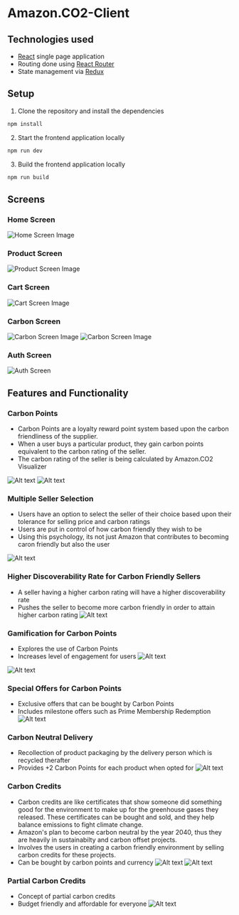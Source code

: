 # Amazon.CO2-Client

## Technologies used

- [React](https://reactjs.org/) single page application
- Routing done using [React Router](https://reactrouter.com/en/main)
- State management via [Redux](https://redux.js.org/)

## Setup

1. Clone the repository and install the dependencies

```bash
npm install
```

2. Start the frontend application locally

```bash
npm run dev
```

3. Build the frontend application locally

```bash
npm run build
```

## Screens

### Home Screen

![Home Screen Image](./src/assets/readmeImages/f24714ed-8d5f-4302-92bd-0878356953c4.jpg)

### Product Screen

![Product Screen Image](./src/assets/readmeImages/211f5b9f-b793-40a6-8a76-268d8a270872.jpg)

### Cart Screen

![Cart Screen Image](./src/assets/readmeImages/35cd8208-525a-4e7b-bffb-64a4153b9c81.jpg)

### Carbon Screen

![Carbon Screen Image](./src/assets/readmeImages/6874af3f-6b22-4be6-8744-aa9ea5ea6f6f.jpg)
![Carbon Screen Image](./src/assets/readmeImages/3bfe6748-251f-4de9-bc4d-c985607b3668.jpg)

### Auth Screen

![Auth Screen](./src/assets/readmeImages/Screenshot_20231025_014445.png)

## Features and Functionality

### Carbon Points

- Carbon Points are a loyalty reward point system based upon the carbon friendliness of the supplier.
- When a user buys a particular product, they gain carbon points equivalent to the carbon rating of the seller.
- The carbon rating of the seller is being calculated by Amazon.CO2 Visualizer

![Alt text](./src/assets/readmeImages/image.png) ![Alt text](./src/assets/readmeImages/image-2.png)

### Multiple Seller Selection

- Users have an option to select the seller of their choice based upon their tolerance for selling price and carbon ratings
- Users are put in control of how carbon friendly they wish to be
- Using this psychology, its not just Amazon that contributes to becoming caron friendly but also the user

![Alt text](./src/assets/readmeImages/Screenshot_20231025_020033.png)

### Higher Discoverability Rate for Carbon Friendly Sellers

- A seller having a higher carbon rating will have a higher discoverability rate
- Pushes the seller to become more carbon friendly in order to attain higher carbon rating
  ![Alt text](./src/assets/readmeImages/Screenshot_20231025_020409.png)

### Gamification for Carbon Points

- Explores the use of Carbon Points
- Increases level of engagement for users
  ![Alt text](./src/assets/readmeImages/Screenshot_20231025_020704.png)

![Alt text](./src/assets/readmeImages/Screenshot_20231025_021606-1.png)

### Special Offers for Carbon Points

- Exclusive offers that can be bought by Carbon Points
- Includes milestone offers such as Prime Membership Redemption
  ![Alt text](./src/assets/readmeImages/Screenshot_20231025_020846.png)

### Carbon Neutral Delivery

- Recollection of product packaging by the delivery person which is recycled therafter
- Provides +2 Carbon Points for each product when opted for
  ![Alt text](./src/assets/readmeImages/Screenshot_20231025_021436.png)


### Carbon Credits
- Carbon credits are like certificates that show someone did something good for the environment to make up for the greenhouse gases they released. These certificates can be bought and sold, and they help balance emissions to fight climate change.
- Amazon's plan to become carbon neutral by the year 2040, thus they are heavily in sustainabilty and carbon offset projects.
- Involves the users in creating a carbon friendly environment by selling carbon credits for these projects.
- Can be bought by carbon points and currency
![Alt text](./src/assets/readmeImages/Screenshot_20231025_022238.png)
![Alt text](./src/assets/readmeImages/Screenshot_20231025_022611.png)

### Partial Carbon Credits
- Concept of partial carbon credits
- Budget friendly and affordable for everyone
![Alt text](./src/assets/readmeImages/Screenshot_20231025_022707.png)

